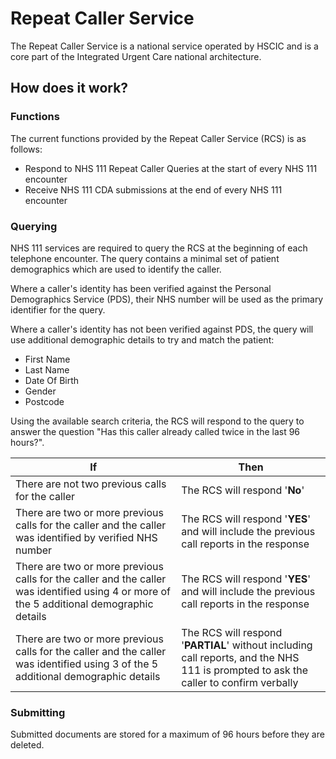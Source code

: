 # Repeat Caller Service

The Repeat Caller Service is a national service operated by HSCIC and is a core part of the Integrated Urgent Care national architecture.


## How does it work?

### Functions

The current functions provided by the Repeat Caller Service (RCS) is as follows:

- Respond to NHS 111 Repeat Caller Queries at the start of every NHS 111 encounter
- Receive NHS 111 CDA submissions at the end of every NHS 111 encounter


### Querying

NHS 111 services are required to query the RCS at the beginning of each telephone encounter. The query contains a minimal set of patient demographics which are used to identify the caller.

Where a caller's identity has been verified against the Personal Demographics Service (PDS), their NHS number will be used as the primary identifier for the query.

Where a caller's identity has not been verified against PDS, the query will use additional demographic details to try and match the patient:

- First Name
- Last Name
- Date Of Birth
- Gender
- Postcode


Using the available search criteria, the RCS will respond to the query to answer the question "Has this caller already called twice in the last 96 hours?".

| If                                       | Then                                     |
| ---------------------------------------- | ---------------------------------------- |
| There are not two previous calls for the caller | The RCS will respond '**No**'            |
| There are two or more previous calls for the caller and the caller was identified by verified NHS number | The RCS will respond '**YES**' and will include the previous call reports in the response |
| There are two or more previous calls for the caller and the caller was identified using 4 or more of the 5 additional demographic details | The RCS will respond '**YES**' and will include the previous call reports in the response |
| There are two or more previous calls for the caller and the caller was identified using 3 of the 5 additional demographic details | The RCS will respond '**PARTIAL**' without including call reports, and the NHS 111 is prompted to ask the caller to confirm verbally |



### Submitting

Submitted documents are stored for a maximum of 96 hours before they are deleted.